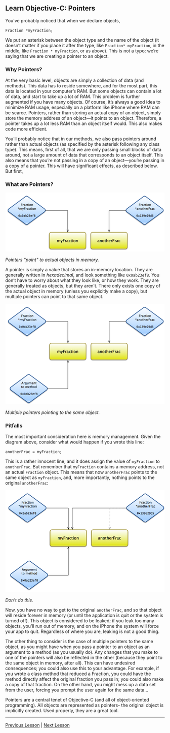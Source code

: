 ## Learn Objective-C: Pointers

You’ve probably noticed that when we declare objects,

```objc
Fraction *myFraction;
```

We put an asterisk between the object type and the name of the object (it doesn’t matter if you place it after the type, like `Fraction* myFraction`, in the middle, like `Fraction * myFraction`, or as above). This is not a typo; we’re saying that we are creating a pointer to an object.

### Why Pointers?

At the very basic level, objects are simply a collection of data (and methods). This data has to reside somewhere, and for the most part, this data is located in your computer’s RAM. But some objects can contain a lot of data, and start to take up a lot of RAM. This problem is further augmented if you have many objects. Of course, it’s always a good idea to minimize RAM usage, especially on a platform like iPhone where RAM can be scarce. Pointers, rather than storing an actual copy of an object, simply store the memory address of an object—it points to an object. Therefore, a pointer takes up a lot less RAM than an object itself would. This also makes code more efficient.

You’ll probably notice that in our methods, we also pass pointers around rather than actual objects (as specified by the asterisk following any class type). This means, first of all, that we are only passing small blocks of data around, not a large amount of data that corresponds to an object itself. This also means that you’re not passing in a copy of an object—you’re passing in a copy of a pointer. This will have significant effects, as described below. But first,

### What are Pointers?

![Single pointer reference](../image_resources/single-reference-pointer.png)

*Pointers "point" to actual objects in memory.*

A pointer is simply a value that stores an in-memory location. They are generally written in *hexadecimal*, and look something like `0x0ab23ef8`. You don’t have to worry about what they look like, or how they work. They are generally treated as objects, but they aren’t. There only exists one copy of the actual object in memory (unless you explicitly make a copy), but multiple pointers can point to that same object.

![Multiple pointer reference](../image_resources/multiple-reference-pointers.png)

*Multiple pointers pointing to the same object.*

### Pitfalls

The most important consideration here is memory management. Given the diagram above, consider what would happen if you wrote this line:

```objc
anotherFrac = myFraction;
```

This is a rather innocent line, and it does assign the value of `myFraction` to `anotherFrac`. But remember that `myFraction` contains a memory address, not an actual `Fraction` object. This means that now `anotherFrac` points to the same object as `myFraction`, and, more importantly, nothing points to the original `anotherFrac`:

![Changed pointer reference](../image_resources/changed-pointer-refernce.png)

*Don't do this.*

Now, you have no way to get to the original `anotherFrac`, and so that object will reside forever in memory (or until the application is quit or the system is turned off). This object is considered to be leaked; if you leak too many objects, you’ll run out of memory, and on the iPhone the system will force your app to quit. Regardless of where you are, leaking is not a good thing.

The other thing to consider is the case of multiple pointers to the same object, as you might have when you pass a pointer to an object as an argument to a method (as you usually do). Any changes that you make to one of the pointers will also be reflected in the other (because they point to the same object in memory, after all). This can have undesired consequences; you could also use this to your advantage. For example, if you wrote a class method that reduced a Fraction, you could have the method directly affect the original fraction you pass in; you could also make a copy of that fraction. On the other hand, you might mess up a data set from the user, forcing you prompt the user again for the same data…

Pointers are a central tenet of Objective-C (and all of object-oriented programming). All objects are represented as pointers- the original object is implicitly created. Used properly, they are a great tool.

---

[Previous Lesson](68.md) | [Next Lesson](69.md)
